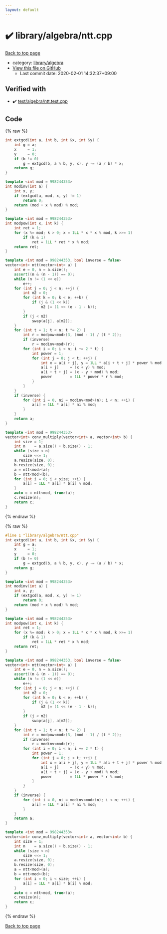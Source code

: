 ```yaml
---
layout: default
---
```


<!-- mathjax config similar to math.stackexchange -->
<script type="text/javascript" async
  src="https://cdnjs.cloudflare.com/ajax/libs/mathjax/2.7.5/MathJax.js?config=TeX-MML-AM_CHTML">
</script>
<script type="text/x-mathjax-config">
  MathJax.Hub.Config({
    TeX: { equationNumbers: { autoNumber: "AMS" }},
    tex2jax: {
      inlineMath: [ ['$','$'] ],
      processEscapes: true
    },
    "HTML-CSS": { matchFontHeight: false },
    displayAlign: "left",
    displayIndent: "2em"
  });
</script>

<script type="text/javascript" src="https://cdnjs.cloudflare.com/ajax/libs/jquery/3.4.1/jquery.min.js"></script>
<script src="https://cdn.jsdelivr.net/npm/jquery-balloon-js@1.1.2/jquery.balloon.min.js" integrity="sha256-ZEYs9VrgAeNuPvs15E39OsyOJaIkXEEt10fzxJ20+2I=" crossorigin="anonymous"></script>
<script type="text/javascript" src="../../../assets/js/copy-button.js"></script>
<link rel="stylesheet" href="../../../assets/css/copy-button.css" />


# :heavy_check_mark: library/algebra/ntt.cpp

<a href="../../../index.html">Back to top page</a>

* category: <a href="../../../index.html#26c2ef729e4bca24cf34dda14fedd106">library/algebra</a>
* <a href="{{ site.github.repository_url }}/blob/master/library/algebra/ntt.cpp">View this file on GitHub</a>
    - Last commit date: 2020-02-01 14:32:37+09:00




## Verified with

* :heavy_check_mark: <a href="../../../verify/test/algebra/ntt.test.cpp.html">test/algebra/ntt.test.cpp</a>


## Code

<a id="unbundled"></a>
{% raw %}
```cpp
int extgcd(int a, int b, int &x, int &y) {
    int g = a;
    x     = 1;
    y     = 0;
    if (b != 0)
        g = extgcd(b, a % b, y, x), y -= (a / b) * x;
    return g;
}

template <int mod = 998244353>
int modinv(int a) {
    int x, y;
    if (extgcd(a, mod, x, y) != 1)
        return 0;
    return (mod + x % mod) % mod;
}

template <int mod = 998244353>
int modpow(int x, int k) {
    int ret = 1;
    for (x %= mod; k > 0; x = 1LL * x * x % mod, k >>= 1)
        if (k & 1)
            ret = 1LL * ret * x % mod;
    return ret;
}

template <int mod = 998244353, bool inverse = false>
vector<int> ntt(vector<int> a) {
    int e = 0, n = a.size();
    assert((n & (n - 1)) == 0);
    while (n != (1 << e))
        e++;
    for (int j = 0; j < n; ++j) {
        int m2 = 0;
        for (int k = 0; k < e; ++k) {
            if (j & (1 << k))
                m2 |= (1 << (e - 1 - k));
        }
        if (j < m2)
            swap(a[j], a[m2]);
    }
    for (int t = 1; t < n; t *= 2) {
        int r = modpow<mod>(3, (mod - 1) / (t * 2));
        if (inverse)
            r = modinv<mod>(r);
        for (int i = 0; i < n; i += 2 * t) {
            int power = 1;
            for (int j = 0; j < t; ++j) {
                int x = a[i + j], y = 1LL * a[i + t + j] * power % mod;
                a[i + j]     = (x + y) % mod;
                a[i + t + j] = (x - y + mod) % mod;
                power        = 1LL * power * r % mod;
            }
        }
    }
    if (inverse) {
        for (int i = 0, ni = modinv<mod>(n); i < n; ++i) {
            a[i] = 1LL * a[i] * ni % mod;
        }
    }
    return a;
}

template <int mod = 998244353>
vector<int> conv_multiply(vector<int> a, vector<int> b) {
    int size = 1;
    int n    = a.size() + b.size() - 1;
    while (size < n)
        size <<= 1;
    a.resize(size, 0);
    b.resize(size, 0);
    a = ntt<mod>(a);
    b = ntt<mod>(b);
    for (int i = 0; i < size; ++i) {
        a[i] = 1LL * a[i] * b[i] % mod;
    }
    auto c = ntt<mod, true>(a);
    c.resize(n);
    return c;
}

```
{% endraw %}

<a id="bundled"></a>
{% raw %}
```cpp
#line 1 "library/algebra/ntt.cpp"
int extgcd(int a, int b, int &x, int &y) {
    int g = a;
    x     = 1;
    y     = 0;
    if (b != 0)
        g = extgcd(b, a % b, y, x), y -= (a / b) * x;
    return g;
}

template <int mod = 998244353>
int modinv(int a) {
    int x, y;
    if (extgcd(a, mod, x, y) != 1)
        return 0;
    return (mod + x % mod) % mod;
}

template <int mod = 998244353>
int modpow(int x, int k) {
    int ret = 1;
    for (x %= mod; k > 0; x = 1LL * x * x % mod, k >>= 1)
        if (k & 1)
            ret = 1LL * ret * x % mod;
    return ret;
}

template <int mod = 998244353, bool inverse = false>
vector<int> ntt(vector<int> a) {
    int e = 0, n = a.size();
    assert((n & (n - 1)) == 0);
    while (n != (1 << e))
        e++;
    for (int j = 0; j < n; ++j) {
        int m2 = 0;
        for (int k = 0; k < e; ++k) {
            if (j & (1 << k))
                m2 |= (1 << (e - 1 - k));
        }
        if (j < m2)
            swap(a[j], a[m2]);
    }
    for (int t = 1; t < n; t *= 2) {
        int r = modpow<mod>(3, (mod - 1) / (t * 2));
        if (inverse)
            r = modinv<mod>(r);
        for (int i = 0; i < n; i += 2 * t) {
            int power = 1;
            for (int j = 0; j < t; ++j) {
                int x = a[i + j], y = 1LL * a[i + t + j] * power % mod;
                a[i + j]     = (x + y) % mod;
                a[i + t + j] = (x - y + mod) % mod;
                power        = 1LL * power * r % mod;
            }
        }
    }
    if (inverse) {
        for (int i = 0, ni = modinv<mod>(n); i < n; ++i) {
            a[i] = 1LL * a[i] * ni % mod;
        }
    }
    return a;
}

template <int mod = 998244353>
vector<int> conv_multiply(vector<int> a, vector<int> b) {
    int size = 1;
    int n    = a.size() + b.size() - 1;
    while (size < n)
        size <<= 1;
    a.resize(size, 0);
    b.resize(size, 0);
    a = ntt<mod>(a);
    b = ntt<mod>(b);
    for (int i = 0; i < size; ++i) {
        a[i] = 1LL * a[i] * b[i] % mod;
    }
    auto c = ntt<mod, true>(a);
    c.resize(n);
    return c;
}

```
{% endraw %}

<a href="../../../index.html">Back to top page</a>

